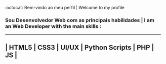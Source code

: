 :octocat:
Bem-vindo ao meu perfil | Welcome to my profile
### Sou Desenvolvedor Web com as principais habilidades | I am an Web Developer with the main skills :
 __________________________________________________
| HTML5 | CSS3 | UI/UX | Python Scripts | PHP | JS |
 --------------------------------------------------
 
<!--
**felipefranca93/felipefranca93** is a ✨ _special_ ✨ repository because its `README.md` (this file) appears on your GitHub profile.

Here are some ideas to get you started:

- 🔭 I’m currently working on ...
- 🌱 I’m currently learning ...
- 👯 I’m looking to collaborate on ...
- 🤔 I’m looking for help with ...
- 💬 Ask me about ...
- 📫 How to reach me: ...
- 😄 Pronouns: ...
- ⚡ Fun fact: ...
-->
